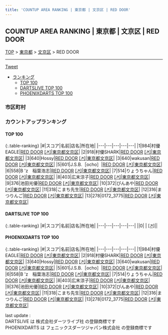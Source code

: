 ```yaml
---
title: 'COUNTUP AREA RANKING | 東京都 | 文京区 | RED DOOR'
---
```

## COUNTUP AREA RANKING | 東京都 | 文京区 | RED DOOR

[TOP](/darts/rank/) > [東京都](/darts/rank/東京都/) > [文京区](/darts/rank/東京都/文京区/) > RED DOOR

___

<a href="https://twitter.com/share?ref_src=twsrc%5Etfw" data-text="COUNTUP AREA RANKING | 東京都文京区RED DOOR" class="twitter-share-button" data-hashtags="DARTSLIVE,PHOENIXDARTS,darts,ダーツ" data-show-count="false">Tweet</a>

* [ランキング](#カウントアップランキング)
    * [TOP 100](#top-100)
    * [DARTSLIVE TOP 100](#dartslive-top-100)
    * [PHOENIXDARTS TOP 100](#phoenixdarts-top-100)

### 市区町村

<ul>

</ul>

### カウントアップランキング

#### TOP 100



{:.table-ranking}
|#|スコア|名前|店名|所在地|
|---|---|---|---|---|
|1|984|<span class="rank-name-pd">村優EAGLE</span>|<a href="/darts/rank/shops/88288.html">RED DOOR</a> <a href="https://vs.phoenixdarts.com/jp/shop/shopDetailInfo/s_88288?s_seq=88288">[↗]</a>|<a href="/darts/rank/東京都/文京区">東京都文京区</a>|
|2|918|<span class="rank-name-pd">村優SHARK</span>|<a href="/darts/rank/shops/88288.html">RED DOOR</a> <a href="https://vs.phoenixdarts.com/jp/shop/shopDetailInfo/s_88288?s_seq=88288">[↗]</a>|<a href="/darts/rank/東京都/文京区">東京都文京区</a>|
|3|640|<span class="rank-name-pd">Hossy</span>|<a href="/darts/rank/shops/88288.html">RED DOOR</a> <a href="https://vs.phoenixdarts.com/jp/shop/shopDetailInfo/s_88288?s_seq=88288">[↗]</a>|<a href="/darts/rank/東京都/文京区">東京都文京区</a>|
|3|640|<span class="rank-name-pd">wakusan</span>|<a href="/darts/rank/shops/88288.html">RED DOOR</a> <a href="https://vs.phoenixdarts.com/jp/shop/shopDetailInfo/s_88288?s_seq=88288">[↗]</a>|<a href="/darts/rank/東京都/文京区">東京都文京区</a>|
|5|601|<span class="rank-name-pd">J.S.B.［ocho］</span>|<a href="/darts/rank/shops/88288.html">RED DOOR</a> <a href="https://vs.phoenixdarts.com/jp/shop/shopDetailInfo/s_88288?s_seq=88288">[↗]</a>|<a href="/darts/rank/東京都/文京区">東京都文京区</a>|
|6|558|<span class="rank-name-pd">B &#x27;z　稲葉浩志</span>|<a href="/darts/rank/shops/88288.html">RED DOOR</a> <a href="https://vs.phoenixdarts.com/jp/shop/shopDetailInfo/s_88288?s_seq=88288">[↗]</a>|<a href="/darts/rank/東京都/文京区">東京都文京区</a>|
|7|514|<span class="rank-name-pd">りょうちゃん</span>|<a href="/darts/rank/shops/88288.html">RED DOOR</a> <a href="https://vs.phoenixdarts.com/jp/shop/shopDetailInfo/s_88288?s_seq=88288">[↗]</a>|<a href="/darts/rank/東京都/文京区">東京都文京区</a>|
|8|403|<span class="rank-name-pd">広末涼子</span>|<a href="/darts/rank/shops/88288.html">RED DOOR</a> <a href="https://vs.phoenixdarts.com/jp/shop/shopDetailInfo/s_88288?s_seq=88288">[↗]</a>|<a href="/darts/rank/東京都/文京区">東京都文京区</a>|
|9|376|<span class="rank-name-pd">池田光優</span>|<a href="/darts/rank/shops/88288.html">RED DOOR</a> <a href="https://vs.phoenixdarts.com/jp/shop/shopDetailInfo/s_88288?s_seq=88288">[↗]</a>|<a href="/darts/rank/東京都/文京区">東京都文京区</a>|
|10|372|<span class="rank-name-pd">ぴんあや</span>|<a href="/darts/rank/shops/88288.html">RED DOOR</a> <a href="https://vs.phoenixdarts.com/jp/shop/shopDetailInfo/s_88288?s_seq=88288">[↗]</a>|<a href="/darts/rank/東京都/文京区">東京都文京区</a>|
|11|318|<span class="rank-name-pd">こまち先生</span>|<a href="/darts/rank/shops/88288.html">RED DOOR</a> <a href="https://vs.phoenixdarts.com/jp/shop/shopDetailInfo/s_88288?s_seq=88288">[↗]</a>|<a href="/darts/rank/東京都/文京区">東京都文京区</a>|
|12|316|<span class="rank-name-pd">まつりんご</span>|<a href="/darts/rank/shops/88288.html">RED DOOR</a> <a href="https://vs.phoenixdarts.com/jp/shop/shopDetailInfo/s_88288?s_seq=88288">[↗]</a>|<a href="/darts/rank/東京都/文京区">東京都文京区</a>|
|13|278|<span class="rank-name-pd">0172_3775</span>|<a href="/darts/rank/shops/88288.html">RED DOOR</a> <a href="https://vs.phoenixdarts.com/jp/shop/shopDetailInfo/s_88288?s_seq=88288">[↗]</a>|<a href="/darts/rank/東京都/文京区">東京都文京区</a>|


#### DARTSLIVE TOP 100



{:.table-ranking}
|#|スコア|名前|店名|所在地|
|---|---|---|---|---|
||0|<span class="rank-name-dl"> </span>|<a href="/darts/rank/shops/.html"></a> <a href="">[↗]</a>|<a href="/darts/rank//"></a>|


#### PHOENIXDARTS TOP 100



{:.table-ranking}
|#|スコア|名前|店名|所在地|
|---|---|---|---|---|
|1|984|<span class="rank-name-pd">村優EAGLE</span>|<a href="/darts/rank/shops/88288.html">RED DOOR</a> <a href="https://vs.phoenixdarts.com/jp/shop/shopDetailInfo/s_88288?s_seq=88288">[↗]</a>|<a href="/darts/rank/東京都/文京区">東京都文京区</a>|
|2|918|<span class="rank-name-pd">村優SHARK</span>|<a href="/darts/rank/shops/88288.html">RED DOOR</a> <a href="https://vs.phoenixdarts.com/jp/shop/shopDetailInfo/s_88288?s_seq=88288">[↗]</a>|<a href="/darts/rank/東京都/文京区">東京都文京区</a>|
|3|640|<span class="rank-name-pd">Hossy</span>|<a href="/darts/rank/shops/88288.html">RED DOOR</a> <a href="https://vs.phoenixdarts.com/jp/shop/shopDetailInfo/s_88288?s_seq=88288">[↗]</a>|<a href="/darts/rank/東京都/文京区">東京都文京区</a>|
|3|640|<span class="rank-name-pd">wakusan</span>|<a href="/darts/rank/shops/88288.html">RED DOOR</a> <a href="https://vs.phoenixdarts.com/jp/shop/shopDetailInfo/s_88288?s_seq=88288">[↗]</a>|<a href="/darts/rank/東京都/文京区">東京都文京区</a>|
|5|601|<span class="rank-name-pd">J.S.B.［ocho］</span>|<a href="/darts/rank/shops/88288.html">RED DOOR</a> <a href="https://vs.phoenixdarts.com/jp/shop/shopDetailInfo/s_88288?s_seq=88288">[↗]</a>|<a href="/darts/rank/東京都/文京区">東京都文京区</a>|
|6|558|<span class="rank-name-pd">B &#x27;z　稲葉浩志</span>|<a href="/darts/rank/shops/88288.html">RED DOOR</a> <a href="https://vs.phoenixdarts.com/jp/shop/shopDetailInfo/s_88288?s_seq=88288">[↗]</a>|<a href="/darts/rank/東京都/文京区">東京都文京区</a>|
|7|514|<span class="rank-name-pd">りょうちゃん</span>|<a href="/darts/rank/shops/88288.html">RED DOOR</a> <a href="https://vs.phoenixdarts.com/jp/shop/shopDetailInfo/s_88288?s_seq=88288">[↗]</a>|<a href="/darts/rank/東京都/文京区">東京都文京区</a>|
|8|403|<span class="rank-name-pd">広末涼子</span>|<a href="/darts/rank/shops/88288.html">RED DOOR</a> <a href="https://vs.phoenixdarts.com/jp/shop/shopDetailInfo/s_88288?s_seq=88288">[↗]</a>|<a href="/darts/rank/東京都/文京区">東京都文京区</a>|
|9|376|<span class="rank-name-pd">池田光優</span>|<a href="/darts/rank/shops/88288.html">RED DOOR</a> <a href="https://vs.phoenixdarts.com/jp/shop/shopDetailInfo/s_88288?s_seq=88288">[↗]</a>|<a href="/darts/rank/東京都/文京区">東京都文京区</a>|
|10|372|<span class="rank-name-pd">ぴんあや</span>|<a href="/darts/rank/shops/88288.html">RED DOOR</a> <a href="https://vs.phoenixdarts.com/jp/shop/shopDetailInfo/s_88288?s_seq=88288">[↗]</a>|<a href="/darts/rank/東京都/文京区">東京都文京区</a>|
|11|318|<span class="rank-name-pd">こまち先生</span>|<a href="/darts/rank/shops/88288.html">RED DOOR</a> <a href="https://vs.phoenixdarts.com/jp/shop/shopDetailInfo/s_88288?s_seq=88288">[↗]</a>|<a href="/darts/rank/東京都/文京区">東京都文京区</a>|
|12|316|<span class="rank-name-pd">まつりんご</span>|<a href="/darts/rank/shops/88288.html">RED DOOR</a> <a href="https://vs.phoenixdarts.com/jp/shop/shopDetailInfo/s_88288?s_seq=88288">[↗]</a>|<a href="/darts/rank/東京都/文京区">東京都文京区</a>|
|13|278|<span class="rank-name-pd">0172_3775</span>|<a href="/darts/rank/shops/88288.html">RED DOOR</a> <a href="https://vs.phoenixdarts.com/jp/shop/shopDetailInfo/s_88288?s_seq=88288">[↗]</a>|<a href="/darts/rank/東京都/文京区">東京都文京区</a>|


<div class="footer border-top border-gray-light mt-5 pt-3 text-right text-gray">
    last update : <span style="font-weight: italic" id="foot_last_modified"></span><br />
    DARTSLIVE は 株式会社ダーツライブ社 の登録商標です<br />
    PHOENIXDARTS は フェニックスダーツジャパン株式会社 の登録商標です<br />
</div>

<script src="https://cdnjs.cloudflare.com/ajax/libs/jquery.tablesorter/2.31.3/js/jquery.tablesorter.min.js" integrity="sha512-qzgd5cYSZcosqpzpn7zF2ZId8f/8CHmFKZ8j7mU4OUXTNRd5g+ZHBPsgKEwoqxCtdQvExE5LprwwPAgoicguNg==" crossorigin="anonymous" referrerpolicy="no-referrer"></script>
<link rel="stylesheet" href="https://cdnjs.cloudflare.com/ajax/libs/jquery.tablesorter/2.31.3/css/theme.default.min.css" integrity="sha512-wghhOJkjQX0Lh3NSWvNKeZ0ZpNn+SPVXX1Qyc9OCaogADktxrBiBdKGDoqVUOyhStvMBmJQ8ZdMHiR3wuEq8+w==" crossorigin="anonymous" referrerpolicy="no-referrer" />
<script>
$(function() {
    $(".table-ranking").tablesorter({sortList:[[0, 0]]});
    $("#foot_last_modified").text(formatDate(new Date(document.lastModified), 'yyyy-MM-dd HH:mm:ss'));
});
</script>

<script async src="https://platform.twitter.com/widgets.js" charset="utf-8"></script>